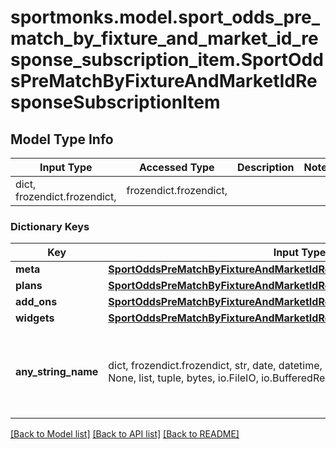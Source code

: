 # sportmonks.model.sport_odds_pre_match_by_fixture_and_market_id_response_subscription_item.SportOddsPreMatchByFixtureAndMarketIdResponseSubscriptionItem

## Model Type Info
Input Type | Accessed Type | Description | Notes
------------ | ------------- | ------------- | -------------
dict, frozendict.frozendict,  | frozendict.frozendict,  |  | 

### Dictionary Keys
Key | Input Type | Accessed Type | Description | Notes
------------ | ------------- | ------------- | ------------- | -------------
**meta** | [**SportOddsPreMatchByFixtureAndMarketIdResponseSubscriptionItemMeta**](SportOddsPreMatchByFixtureAndMarketIdResponseSubscriptionItemMeta.md) | [**SportOddsPreMatchByFixtureAndMarketIdResponseSubscriptionItemMeta**](SportOddsPreMatchByFixtureAndMarketIdResponseSubscriptionItemMeta.md) |  | [optional] 
**plans** | [**SportOddsPreMatchByFixtureAndMarketIdResponseSubscriptionItemPlans**](SportOddsPreMatchByFixtureAndMarketIdResponseSubscriptionItemPlans.md) | [**SportOddsPreMatchByFixtureAndMarketIdResponseSubscriptionItemPlans**](SportOddsPreMatchByFixtureAndMarketIdResponseSubscriptionItemPlans.md) |  | [optional] 
**add_ons** | [**SportOddsPreMatchByFixtureAndMarketIdResponseSubscriptionItemAddOns**](SportOddsPreMatchByFixtureAndMarketIdResponseSubscriptionItemAddOns.md) | [**SportOddsPreMatchByFixtureAndMarketIdResponseSubscriptionItemAddOns**](SportOddsPreMatchByFixtureAndMarketIdResponseSubscriptionItemAddOns.md) |  | [optional] 
**widgets** | [**SportOddsPreMatchByFixtureAndMarketIdResponseSubscriptionItemWidgets**](SportOddsPreMatchByFixtureAndMarketIdResponseSubscriptionItemWidgets.md) | [**SportOddsPreMatchByFixtureAndMarketIdResponseSubscriptionItemWidgets**](SportOddsPreMatchByFixtureAndMarketIdResponseSubscriptionItemWidgets.md) |  | [optional] 
**any_string_name** | dict, frozendict.frozendict, str, date, datetime, int, float, bool, decimal.Decimal, None, list, tuple, bytes, io.FileIO, io.BufferedReader | frozendict.frozendict, str, BoolClass, decimal.Decimal, NoneClass, tuple, bytes, FileIO | any string name can be used but the value must be the correct type | [optional]

[[Back to Model list]](../../README.md#documentation-for-models) [[Back to API list]](../../README.md#documentation-for-api-endpoints) [[Back to README]](../../README.md)

